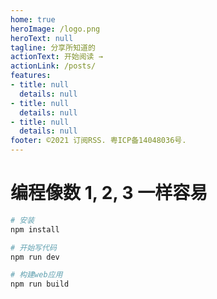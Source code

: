 ```yaml
---
home: true
heroImage: /logo.png
heroText: null
tagline: 分享所知道的
actionText: 开始阅读 →
actionLink: /posts/
features:
- title: null
  details: null
- title: null
  details: null
- title: null
  details: null
footer: ©2021 订阅RSS. 粤ICP备14048036号.
---
```


# 编程像数 1, 2, 3 一样容易
 
``` sh
# 安装
npm install 

# 开始写代码
npm run dev

# 构建web应用
npm run build
```